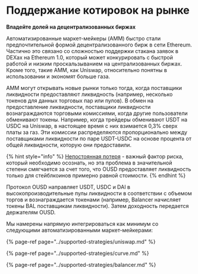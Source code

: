# Поддержание котировок на рынке

**Владейте долей на децентрализованных биржах**

Автоматизированные маркет-мейкеры \(AMM\) быстро стали предпочтительной формой децентрализованного бирж в сети Ethereum. Частично это связано со сложностью поддержки стакана заявок в DEXах на Ethereum 1.0, который может конкурировать с быстрой работой и низким проскальзыванием на централизованных биржах. Кроме того, такие AMM, как Uniswap, относительно понятны в использовании и экономят больше газа.

AMM могут открывать новые рынки только тогда, когда поставщики ликвидности предоставляют ликвидность \(например, несколько токенов для данных торговых пар или пулов\). В обмен на предоставление ликвидности, поставщики ликвидности вознаграждаются торговыми комиссиями, когда другие пользователи обменивают токены. Например, когда трейдеры обменивают USDT на USDC на Uniswap, в настоящее время с них взимается 0,3% сверх платы за газ. Эти комиссии распределяются пропорционально между поставщиками ликвидности по паре USDT-USDC на основе процента от общей ликвидности, которую они предоставили.

{% hint style="info" %}
[Непостоянная потеря](https://medium.com/@pintail/uniswap-a-good-deal-for-liquidity-providers-104c0b6816f2) - важный фактор риска, который необходимо осознать, но эта проблема в значительной степени смягчается за счет того, что OUSD предоставляет ликвидность только для стейблкоинов примерно равной стоимости.
{% endhint %}

Протокол OUSD направляет USDT, USDC и DAI в высокопроизводительные пулы ликвидности в соответствии с объемом торгов и вознаграждаетcя токенами \(например, Balancer начисляет токены BAL поставщикам ликвидности\). Затем доходность передается держателям OUSD.

Мы намерены напрямую интегрироваться как минимум со следующими автоматизированными маркет-мейкерами:

{% page-ref page="../supported-strategies/uniswap.md" %}

{% page-ref page="../supported-strategies/curve.md" %}

{% page-ref page="../supported-strategies/balancer.md" %}

